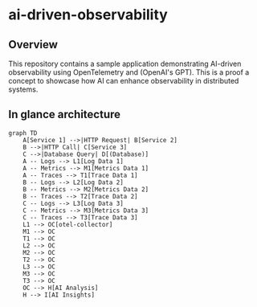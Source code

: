# ai-driven-observability

## Overview

This repository contains a sample application demonstrating AI-driven observability using OpenTelemetry and (OpenAI's GPT). This is a proof a concept to showcase how AI can enhance observability in distributed systems.

## In glance architecture

```mermaid
graph TD
    A[Service 1] -->|HTTP Request| B[Service 2]
    B -->|HTTP Call| C[Service 3]
    C -->|Database Query| D[(Database)]
    A -- Logs --> L1[Log Data 1]
    A -- Metrics --> M1[Metrics Data 1]
    A -- Traces --> T1[Trace Data 1]
    B -- Logs --> L2[Log Data 2]
    B -- Metrics --> M2[Metrics Data 2]
    B -- Traces --> T2[Trace Data 2]
    C -- Logs --> L3[Log Data 3]
    C -- Metrics --> M3[Metrics Data 3]
    C -- Traces --> T3[Trace Data 3]
    L1 --> OC[otel-collector]
    M1 --> OC
    T1 --> OC
    L2 --> OC
    M2 --> OC
    T2 --> OC
    L3 --> OC
    M3 --> OC
    T3 --> OC
    OC --> H[AI Analysis]
    H --> I[AI Insights]
````